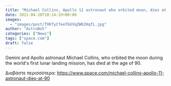 ```yaml
---
title: "Michael Collins, Apollo 11 astronaut who orbited moon, dies at 90"
date: 2021-04-28T18:14:33+00:00
images:
  - "images/post/TXKTyCfeeTGUVqZWK2HqfL.jpg"
author: "AstroBot"
categories: ["News"]
tags: ["space.com"]
draft: false
---
```


Gemini and Apollo astronaut Michael Collins, who orbited the moon during the world's first lunar landing mission, has died at the age of 90. 

Διαβάστε περισσότερα: https://www.space.com/michael-collins-apollo-11-astronaut-dies-at-90
